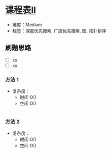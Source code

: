 # [课程表II](https://leetcode-cn.com/problems/course-schedule-ii/)

- 难度：Medium
- 标签：深度优先搜索, 广度优先搜索, 图, 拓扑排序

## 刷题思路

- [ ] xx
- [ ] xx

### 方法 1

- 复杂度：
    - 时间 O()
    - 空间 O()

``` js

```

### 方法 2

- 复杂度：
    - 时间 O()
    - 空间 O()

``` js

```
